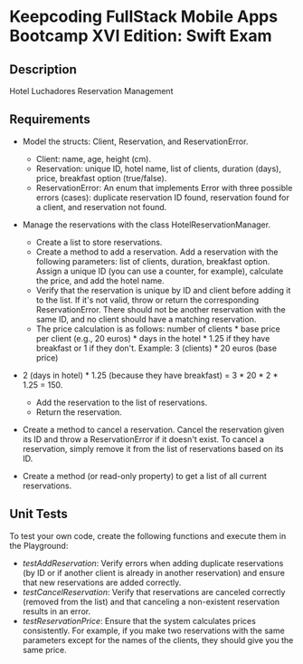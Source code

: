 # Keepcoding FullStack Mobile Apps Bootcamp XVI Edition: Swift Exam

## Description
Hotel Luchadores Reservation Management

## Requirements

* Model the structs: Client, Reservation, and ReservationError.

    * Client: name, age, height (cm).
    * Reservation: unique ID, hotel name, list of clients, duration 
(days), price, breakfast option (true/false).
    * ReservationError: An enum that implements Error with three possible 
errors (cases): duplicate reservation ID found, reservation found for a 
client, and reservation not found.


* Manage the reservations with the class HotelReservationManager.
    * Create a list to store reservations.
    * Create a method to add a reservation. Add a reservation with the 
following parameters: list of clients, duration, breakfast option. Assign 
a unique ID (you can use a counter, for example), calculate the price, and 
add the hotel name.
    * Verify that the reservation is unique by ID and client before adding 
it to the list. If it's not valid, throw or return the corresponding 
ReservationError. There should not be another reservation with the same 
ID, and no client should have a matching reservation.
    * The price calculation is as follows: number of clients * base price 
per client (e.g., 20 euros) * days in the hotel * 1.25 if they have 
breakfast or 1 if they don't. Example: 3 (clients) * 20 euros (base price) 
* 2 (days in hotel) * 1.25 (because they have breakfast) = 3 * 20 * 2 * 
1.25 = 150.
    * Add the reservation to the list of reservations.
    * Return the reservation.
* Create a method to cancel a reservation. Cancel the reservation given 
its ID and throw a ReservationError if it doesn't exist. To cancel a 
reservation, simply remove it from the list of reservations based on its 
ID.
* Create a method (or read-only property) to get a list of all current 
reservations.

## Unit Tests

To test your own code, create the following functions and execute them in 
the Playground:

* _testAddReservation_: Verify errors when adding duplicate reservations 
(by ID or if another client is already in another reservation) and ensure 
that new reservations are added correctly.
* _testCancelReservation_: Verify that reservations are canceled correctly 
(removed from the list) and that canceling a non-existent reservation 
results in an error.
* _testReservationPrice_: Ensure that the system calculates prices 
consistently. For example, if you make two reservations with the same 
parameters except for the names of the clients, they should give you the 
same price.

